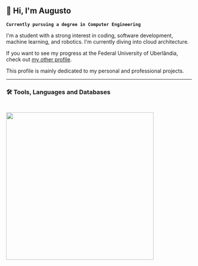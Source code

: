 
## 👋 Hi, I'm Augusto 

**`Currently pursuing a degree in Computer Engineering`**

I'm a student with a strong interest in coding, software development, machine learning, and robotics. I'm currently diving into cloud architecture.

If you want to see my progress at the Federal University of Uberlândia, check out [my other profile](https://github.com/AugustoSoaresPorto).

This profile is mainly dedicated to my personal and professional projects.

---

### 🛠️ Tools, Languages and Databases

<h1>  </h1>

<p align="left">
<a href="https://github.com/AugustoSPorto">
  <img src="https://github-readme-stats.vercel.app/api/top-langs/?username=AugustoSPorto&layout=compact&show_icons=true&hide=&count_private=true&title_color=0891b2&text_color=ffffff&icon_color=0891b2&bg_color=1c1917&hide_border=true&show_icons=true" width="400"/>
</a>
</p>

<h1>  </h1>
